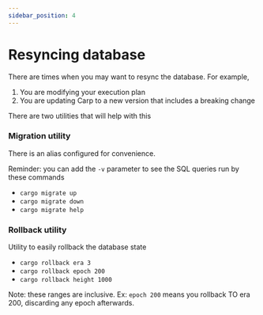 ```yaml
---
sidebar_position: 4
---
```


# Resyncing database

There are times when you may want to resync the database. For example,

1. You are modifying your execution plan
1. You are updating Carp to a new version that includes a breaking change

There are two utilities that will help with this

### Migration utility

There is an alias configured for convenience.

Reminder: you can add the `-v` parameter to see the SQL queries run by these commands

- `cargo migrate up`
- `cargo migrate down`
- `cargo migrate help`

### Rollback utility

Utility to easily rollback the database state

- `cargo rollback era 3`
- `cargo rollback epoch 200`
- `cargo rollback height 1000`

Note: these ranges are inclusive. Ex: `epoch 200` means you rollback TO era 200, discarding any epoch afterwards.
